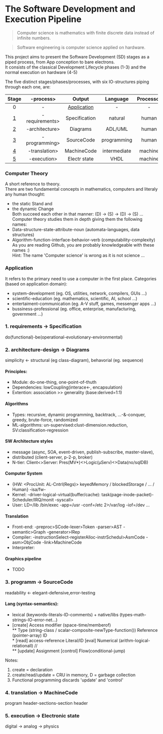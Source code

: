 # The Software Development and Execution Pipeline

> Computer science is mathematics with finite discrete data instead of infinite numbers.  

> Software engineering is computer science applied on hardware.

This project aims to present the Software Development (SD) stages as a piped process, from App conception to bare electrons.  
It consists of the classical Development Lifecycle phases (1-3) and the normal execution on hardware (4-5)

The five distinct stages/phases/processes, with six IO-structures piping through each one, are:  

|Stage  | -process>      | Output        | Language     | Processor|  
|:---:  |:---:           |:---:          |:---:         |:---:     |
|0      | -              | [Application](#application)|-|-         |  
|[1](#1)| -requirements> | Specification | natural      | human    |  
|[2](#2)| -architecture> | Diagrams      | ADL/UML      | human    |
|[3](#3)| -programming>  | SourceCode    | programming  | human    |
|[4](#4)| -translation>  | MachineCode   | intermediate | machine  |
|[5](#5)| -execution>    | Electr state  | VHDL         | machine  |

### Computer Theory
A short reference to theory.  
There are two fundamental concepts in mathematics, computers and literaly any human thought:  
* the static Stand and  
* the dynamic Change  
Both succeed each other in that manner: (D) -> (S) -> (D) -> (S) ...  
Computer theory studies them in depth giving them the following names:
* Data-structure-state-attribute-noun (automata-languages, data structures)  
* Algorithm-function-interface-behavior-verb (computability-complexity)  
As you are reading Github, you are probably knowledgeable with these names :)   
Hint: The name 'Computer science' is wrong as it is not science ... 

### Application
It refers to the primary need to use a computer in the first place.
Categories (based on application domain):
* system-development (eg. OS, utilities, network, compilers, GUIs ...)
* scientific-education  (eg. mathematics, scientific, AI, school ...)
* entertaiment-communication  (eg. A-V stuff, games, messenger apps ...)
* bussiness-professional (eg. office, enterprise, manufacturing, government ...)

### <a name="1"></a>1. requirements -> Specification
do(functional)-be(operational-evolutionary-environmental)
            
### <a name="2"></a>2. architecture-design -> Diagrams
simplicity <- structural (eg class-diagram), behavorial (eg. sequence)      

#### Principles:
* Module: do-one-thing, one-point-of-thuth  
* Dependencies: lowCoupling(interace<-, encapsulation)  
* Extention: association >> generality (base:derived=1:1)
            
#### Algοrithms
* Types: recursive, dynamic programming, backtrack, ...-&-conquer, greedy, brute-force, randomized  
* ML-algorithms: un-supervised:clust-dimension.reduction, SV:classification-regression
     
#### SW Architecture styles
* message (async, SOA, event-driven, publish-subscribe, master-slave),  
* distributed (client-server, p-2-p, broker)  
* N-tier: Client<>Server: Pres(MV*)<>Logic(μServ)<>Data(no/sqlDB)

#### Computer System
* {HW: <ProcUnit: AL-Cntrl(Regs)> keyedMemory / blockedStorage / <net>... / <graph-io> Human} -isa/fw-  
* Kernel: -driver-logical-virtual(buffer/cache): task(page-inode-packet)- Scheduler/IRQ/monit -syscall>  
* User: LD=/lib /bin/exec -app=/usr -conf=/etc 2>/var/log -iof=/dev ...  

#### Translation
* Front-end: -preproc>SCode-lexer>Token -parser>AST -semantic>Graph -generator>IRep  
* Compiler: -instructionSelect-registerAlloc-instrSchedul>AsmCode -asm>ObjCode -link>MachineCode  
* Interpreter:

#### Graphics pipeline
* TODO

### <a name="3"></a>3. programm -> SourceCode
readability <- elegant-defensive,error-testing  

#### Lang (syntax-semantics):
* lexical (keywords-literals-ID-comments) + native/libs (types-math-strings-IO-error-net...)
* [create] Access modifier (space-time/memberof)  
** Type (string-class / scalar-composite-newType-function()) Reference (pointer-array) ID  
* [read] access-reference Literal/ΙD [eval] Numerical (arithm-logical-relationall) //  
** [update] Assignment [control] Flow(conditional-jump)

Notes:
1. create = declaration
2. create/read/update = CRU in memory, D = garbage collection
3. Functional programming discards 'update' and 'control'

### <a name="4"></a>4. translation -> MachineCode
program header-sections-section header

### <a name="5"></a>5. execution -> Electronic state
digital -> analog -> physics
